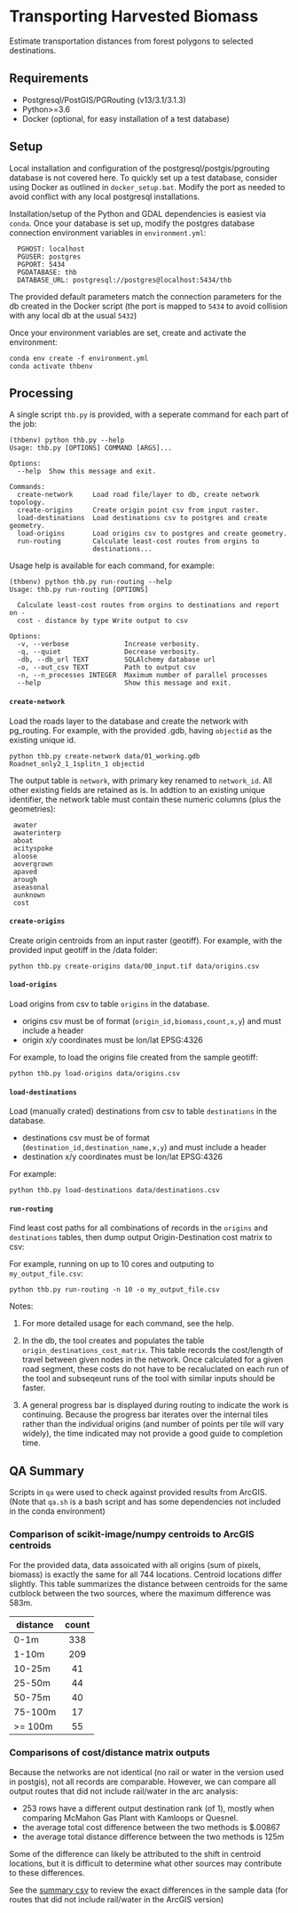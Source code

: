 # Transporting Harvested Biomass

Estimate transportation distances from forest polygons to selected destinations.

## Requirements

- Postgresql/PostGIS/PGRouting (v13/3.1/3.1.3)
- Python>=3.6
- Docker (optional, for easy installation of a test database)

## Setup

Local installation and configuration of the postgresql/postgis/pgrouting database is not covered here.
To quickly set up a test database, consider using Docker as outlined in `docker_setup.bat`. Modify the port as needed to avoid conflict with any local postgresql installations.

Installation/setup of the Python and GDAL dependencies is easiest via `conda`.
Once your database is set up, modify the postgres database connection environment variables in `environment.yml`:
```
  PGHOST: localhost
  PGUSER: postgres
  PGPORT: 5434
  PGDATABASE: thb
  DATABASE_URL: postgresql://postgres@localhost:5434/thb
```
The provided default parameters match the connection parameters for the db created in the Docker script (the port is mapped to `5434` to avoid collision with any local db at the usual `5432`)

Once your environment variables are set, create and activate the environment:

```
conda env create -f environment.yml
conda activate thbenv
```

## Processing

A single script `thb.py` is provided, with a seperate command for each part of the job:

```
(thbenv) python thb.py --help
Usage: thb.py [OPTIONS] COMMAND [ARGS]...

Options:
  --help  Show this message and exit.

Commands:
  create-network     Load road file/layer to db, create network topology.
  create-origins     Create origin point csv from input raster.
  load-destinations  Load destinations csv to postgres and create geometry.
  load-origins       Load origins csv to postgres and create geometry.
  run-routing        Calculate least-cost routes from orgins to
                     destinations...
```

Usage help is available for each command, for example:

```
(thbenv) python thb.py run-routing --help
Usage: thb.py run-routing [OPTIONS]

  Calculate least-cost routes from orgins to destinations and report on -
  cost - distance by type Write output to csv

Options:
  -v, --verbose              Increase verbosity.
  -q, --quiet                Decrease verbosity.
  -db, --db_url TEXT         SQLAlchemy database url
  -o, --out_csv TEXT         Path to output csv
  -n, --n_processes INTEGER  Maximum number of parallel processes
  --help                     Show this message and exit.
```



#### `create-network`

Load the roads layer to the database and create the network with pg_routing.
For example, with the provided .gdb, having `objectid` as the existing unique id.

    python thb.py create-network data/01_working.gdb Roadnet_only2_1_1splitn_1 objectid

The output table is `network`, with primary key renamed to `network_id`. All other existing fields are retained as is.
In addtion to an existing unique identifier, the network table must contain these numeric columns (plus the geometries):
```
 awater
 awaterinterp
 aboat
 acityspoke
 aloose
 aovergrown
 apaved
 arough
 aseasonal
 aunknown
 cost
```

#### `create-origins`

Create origin centroids from an input raster (geotiff).
For example, with the provided input geotiff in the /data folder:

    python thb.py create-origins data/00_input.tif data/origins.csv


#### `load-origins`

Load origins from csv to table `origins` in the database.

- origins csv must be of format (`origin_id,biomass,count,x,y`) and must include a header
- origin x/y coordinates must be lon/lat EPSG:4326

For example, to load the origins file created from the sample geotiff:

    python thb.py load-origins data/origins.csv


#### `load-destinations`

Load (manually crated) destinations from csv to table `destinations` in the database.

- destinations csv must be of format (`destination_id,destination_name,x,y`) and must include a header
- destination x/y coordinates must be lon/lat EPSG:4326

For example:

    python thb.py load-destinations data/destinations.csv


#### `run-routing`

Find least cost paths for all combinations of records in the `origins` and `destinations` tables, then dump output Origin-Destination cost matrix to csv:

For example, running on up to 10 cores and outputing to `my_output_file.csv`:

    python thb.py run-routing -n 10 -o my_output_file.csv

Notes:

1. For more detailed usage for each command, see the help.

2. In the db, the tool creates and populates the table `origin_destinations_cost_matrix`. This table records the cost/length of travel between given nodes in the network. Once calculated for a given road segment, these costs do not have to be recaluclated on each run of the tool and subseqeunt runs of the tool with similar inputs should be faster.

3. A general progress bar is displayed during routing to indicate the work is continuing. Because the progress bar iterates over the internal tiles rather than the individual origins (and number of points per tile will vary widely), the time indicated may not provide a good guide to completion time.

## QA Summary

Scripts in `qa` were used to check against provided results from ArcGIS.
(Note that `qa.sh` is a bash script and has some dependencies not included in the conda environment)


### Comparison of scikit-image/numpy centroids to ArcGIS centroids

For the provided data, data assoicated with all origins (sum of pixels, biomass) is exactly the same for all 744 locations. Centroid locations differ slightly. This table summarizes the distance between centroids for the same cutblock between the two sources, where the maximum difference was 583m.

| distance | count |
| -------- |:-----:|
| 0-1m     | 338 |
| 1-10m    | 209 |
| 10-25m   | 41  |
| 25-50m   | 44  |
| 50-75m   | 40  |
| 75-100m  | 17  |
| >= 100m  | 55  |

### Comparisons of cost/distance matrix outputs

Because the networks are not identical (no rail or water in the version used in postgis), not all records are comparable.
However, we can compare all output routes that did not include rail/water in the arc analysis:

- 253 rows have a different output destination rank (of 1), mostly when comparing McMahon Gas Plant with Kamloops or Quesnel.
- the average total cost difference between the two methods is $.00867
- the average total distance difference between the two methods is 125m

Some of the difference can likely be attributed to the shift in centroid locations, but it is difficult to determine what other sources may contribute to these differences.

See the [summary csv](qa/output_comparison.csv) to review the exact differences in the sample data (for routes that did not include rail/water in the ArcGIS version)